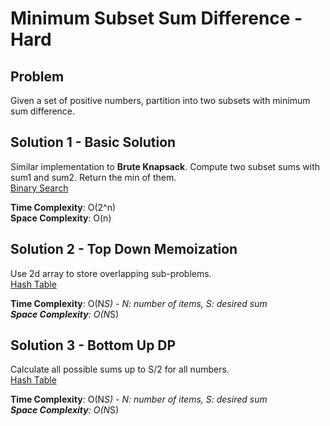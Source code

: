# Minimum Subset Sum Difference - Hard

## Problem
Given a set of positive numbers, partition into two subsets with minimum sum difference.

## Solution 1 - Basic Solution
Similar implementation to **Brute Knapsack**. Compute two subset sums with sum1 and sum2. Return the min of them. <br />
[Binary Search](https://github.com/jecjung520/Algorithm/blob/main/Two%20Pointers/Pair%20with%20Target%20Sum%20-%20Easy/targetSum1.cc)

**Time Complexity**: O(2^n) <br />
**Space Complexity**: O(n)

## Solution 2 - Top Down Memoization
Use 2d array to store overlapping sub-problems. <br />
[Hash Table](https://github.com/jecjung520/Algorithm/blob/main/Two%20Pointers/Pair%20with%20Target%20Sum%20-%20Easy/targetSum2.cc)

**Time Complexity**: O(N*S) - N: number of items, S: desired sum <br />
**Space Complexity**: O(N*S)

## Solution 3 - Bottom Up DP
Calculate all possible sums up to S/2 for all numbers. <br />
[Hash Table](https://github.com/jecjung520/Algorithm/blob/main/Two%20Pointers/Pair%20with%20Target%20Sum%20-%20Easy/targetSum2.cc)

**Time Complexity**: O(N*S) - N: number of items, S: desired sum <br />
**Space Complexity**: O(N*S)